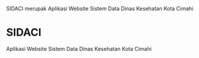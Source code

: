 SIDACI merupak Aplikasi Website Sistem Data Dinas Kesehatan Kota Cimahi

# SIDACI
Aplikasi Website Sistem Data Dinas Kesehatan Kota Cimahi
